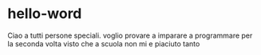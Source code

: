 # hello-word

Ciao a tutti persone speciali.
voglio provare a imparare a programmare per la seconda volta visto che a scuola non mi e piaciuto tanto
